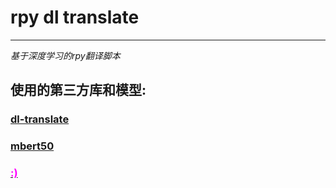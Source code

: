 # rpy dl translate

---
*基于深度学习的rpy翻译脚本*

## 使用的第三方库和模型:
### [dl-translate](https://github.com/xhluca/dl-translate)<br>
### [mbert50](https://huggingface.co/facebook/mbart-large-50-many-to-one-mmt)<br>


### [<font color=#FF00FF >:)</font>](https://subscribestar.adult/selebus)<br>